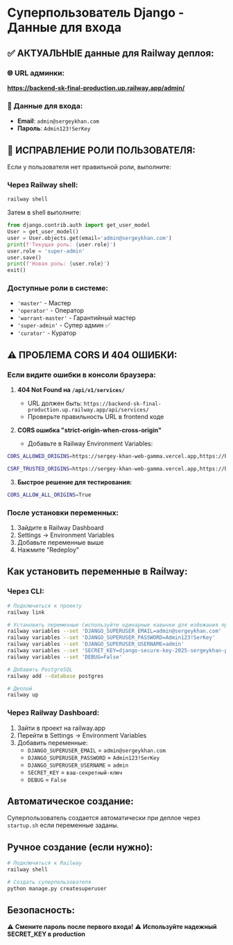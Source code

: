 # Суперпользователь Django - Данные для входа

## ✅ АКТУАЛЬНЫЕ данные для Railway деплоя:

### 🌐 URL админки:
**https://backend-sk-final-production.up.railway.app/admin/**

### 🔑 Данные для входа:
- **Email**: `admin@sergeykhan.com`
- **Пароль**: `Admin123!SerKey`

## 🔧 ИСПРАВЛЕНИЕ РОЛИ ПОЛЬЗОВАТЕЛЯ:

Если у пользователя нет правильной роли, выполните:

### Через Railway shell:
```bash
railway shell
```

Затем в shell выполните:
```python
from django.contrib.auth import get_user_model
User = get_user_model()
user = User.objects.get(email='admin@sergeykhan.com')
print(f'Текущая роль: {user.role}')
user.role = 'super-admin'
user.save()
print(f'Новая роль: {user.role}')
exit()
```

### Доступные роли в системе:
- `'master'` - Мастер
- `'operator'` - Оператор  
- `'warrant-master'` - Гарантийный мастер
- `'super-admin'` - Супер админ ✅
- `'curator'` - Куратор

## ⚠️ ПРОБЛЕМА CORS И 404 ОШИБКИ:

### Если видите ошибки в консоли браузера:

1. **404 Not Found на `/api/v1/services/`** 
   - URL должен быть: `https://backend-sk-final-production.up.railway.app/api/services/`
   - Проверьте правильность URL в frontend коде

2. **CORS ошибка "strict-origin-when-cross-origin"**
   - Добавьте в Railway Environment Variables:

```bash
CORS_ALLOWED_ORIGINS=https://sergey-khan-web-gamma.vercel.app,https://backend-sk-final-production.up.railway.app,http://localhost:3000

CSRF_TRUSTED_ORIGINS=https://sergey-khan-web-gamma.vercel.app,https://backend-sk-final-production.up.railway.app
```

3. **Быстрое решение для тестирования:**
```bash
CORS_ALLOW_ALL_ORIGINS=True
```

### После установки переменных:
1. Зайдите в Railway Dashboard
2. Settings → Environment Variables  
3. Добавьте переменные выше
4. Нажмите "Redeploy"

## Как установить переменные в Railway:

### Через CLI:
```bash
# Подключиться к проекту
railway link

# Установить переменные (используйте одинарные кавычки для избежания проблем с zsh)
railway variables --set 'DJANGO_SUPERUSER_EMAIL=admin@sergeykhan.com'
railway variables --set 'DJANGO_SUPERUSER_PASSWORD=Admin123!SerKey'
railway variables --set 'DJANGO_SUPERUSER_USERNAME=admin'
railway variables --set 'SECRET_KEY=django-secure-key-2025-sergeykhan-production'
railway variables --set 'DEBUG=False'

# Добавить PostgreSQL
railway add --database postgres

# Деплой
railway up
```

### Через Railway Dashboard:
1. Зайти в проект на railway.app
2. Перейти в Settings → Environment Variables
3. Добавить переменные:
   - `DJANGO_SUPERUSER_EMAIL` = `admin@sergeykhan.com`
   - `DJANGO_SUPERUSER_PASSWORD` = `Admin123!SerKey`
   - `DJANGO_SUPERUSER_USERNAME` = `admin`
   - `SECRET_KEY` = `ваш-секретный-ключ`
   - `DEBUG` = `False`

## Автоматическое создание:
Суперпользователь создается автоматически при деплое через `startup.sh` если переменные заданы.

## Ручное создание (если нужно):
```bash
# Подключиться к Railway
railway shell

# Создать суперпользователя
python manage.py createsuperuser
```

## Безопасность:
⚠️ **Смените пароль после первого входа!**
⚠️ **Используйте надежный SECRET_KEY в production**
